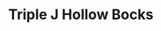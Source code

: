 ---
title: "Triple J Hollow Bocks"
url: /general-santos-city/triple-j-hollow-bocks/
shop: hardware
---